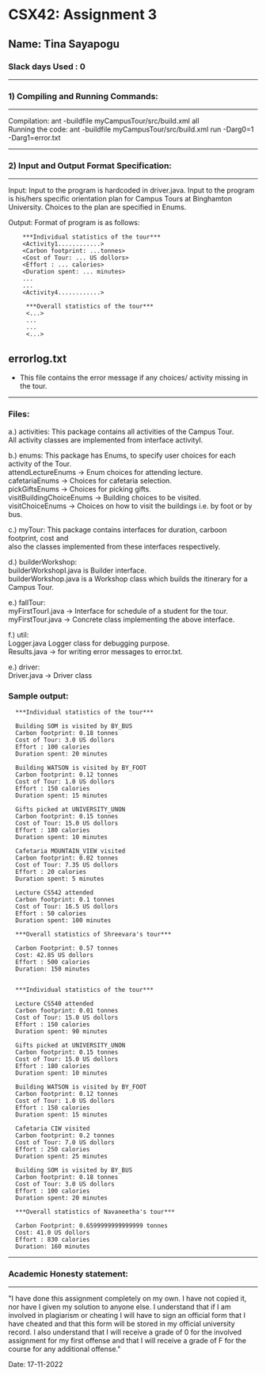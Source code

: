 # CSX42: Assignment 3
## Name: Tina Sayapogu

### Slack days Used : 0

-----------------------------------------------------------------------
### 1) Compiling and Running Commands:
-----------------------------------------------------------------------
Compilation: ant -buildfile myCampusTour/src/build.xml all <br>
Running the code: ant -buildfile myCampusTour/src/build.xml run -Darg0=1 -Darg1=error.txt


-----------------------------------------------------------------------
### 2) Input and Output Format Specification:
-----------------------------------------------------------------------

Input: Input to the program is hardcoded in driver.java.
    Input to the program is his/hers specific orientation plan for Campus Tours at Binghamton University.
    Choices to the plan are specified in Enums.

Output: Format of program is as follows:

        ***Individual statistics of the tour***
        <Activity1............>
        <Carbon footprint: ...tonnes>
        <Cost of Tour: ... US dollors>
        <Effort : ... calories>
        <Duration spent: ... minutes>
        ...
        ...
        <Activity4............>

         ***Overall statistics of the tour***
         <...>
         ...
         ...
         <...>

## errorlog.txt

- This file contains the error message if any choices/ activity missing in the tour.

-----------------------------------------------------------------------

### Files:

a.) activities: This package contains all activities of the Campus Tour.<br>
    All activity classes are implemented from interface activityI.<br>

b.) enums: This package has Enums, to specify user choices for each activity of the Tour.<br>
    attendLectureEnums -> Enum choices for attending lecture.<br>
    cafetariaEnums -> Choices for cafetaria selection.<br>
    pickGiftsEnums -> Choices for picking gifts.<br>
    visitBuildingChoiceEnums -> Building choices to be visited.<br>
    visitChoiceEnums -> Choices on how to visit the buildings i.e. by foot or by bus.<br>

c.) myTour: This package contains interfaces for duration, carboon footprint, cost and <br>
            also the classes implemented from these interfaces respectively.<br>

d.) builderWorkshop:<br>
    builderWorkshopI.java is Builder interface.<br>
    builderWorkshop.java is a Workshop class which builds the itinerary for a Campus Tour.<br>

e.) fallTour:<br>
    myFirstTourI.java -> Interface for schedule of a student for the tour.<br>
    myFirstTour.java  -> Concrete class implementing the above interface.<br>

f.) util:<br>
    Logger.java Logger class for debugging purpose.<br>
    Results.java -> for writing error messages to error.txt.<br>

e.) driver:<br>
    Driver.java -> Driver class<br>

### Sample output:

      ***Individual statistics of the tour***
      
      Building SOM is visited by BY_BUS
      Carbon footprint: 0.18 tonnes
      Cost of Tour: 3.0 US dollors
      Effort : 100 calories
      Duration spent: 20 minutes
      
      Building WATSON is visited by BY_FOOT
      Carbon footprint: 0.12 tonnes
      Cost of Tour: 1.0 US dollors
      Effort : 150 calories
      Duration spent: 15 minutes
      
      Gifts picked at UNIVERSITY_UNON
      Carbon footprint: 0.15 tonnes
      Cost of Tour: 15.0 US dollors
      Effort : 180 calories
      Duration spent: 10 minutes
      
      Cafetaria MOUNTAIN_VIEW visited
      Carbon footprint: 0.02 tonnes
      Cost of Tour: 7.35 US dollors
      Effort : 20 calories
      Duration spent: 5 minutes
      
      Lecture CS542 attended
      Carbon footprint: 0.1 tonnes
      Cost of Tour: 16.5 US dollors
      Effort : 50 calories
      Duration spent: 100 minutes
      
      ***Overall statistics of Shreevara's tour***
      
      Carbon Footprint: 0.57 tonnes
      Cost: 42.85 US dollors
      Effort : 500 calories
      Duration: 150 minutes
      
      
      ***Individual statistics of the tour***
      
      Lecture CS540 attended
      Carbon footprint: 0.01 tonnes
      Cost of Tour: 15.0 US dollors
      Effort : 150 calories
      Duration spent: 90 minutes
      
      Gifts picked at UNIVERSITY_UNON
      Carbon footprint: 0.15 tonnes
      Cost of Tour: 15.0 US dollors
      Effort : 180 calories
      Duration spent: 10 minutes
      
      Building WATSON is visited by BY_FOOT
      Carbon footprint: 0.12 tonnes
      Cost of Tour: 1.0 US dollors
      Effort : 150 calories
      Duration spent: 15 minutes
      
      Cafetaria CIW visited
      Carbon footprint: 0.2 tonnes
      Cost of Tour: 7.0 US dollors
      Effort : 250 calories
      Duration spent: 25 minutes
      
      Building SOM is visited by BY_BUS
      Carbon footprint: 0.18 tonnes
      Cost of Tour: 3.0 US dollors
      Effort : 100 calories
      Duration spent: 20 minutes
      
      ***Overall statistics of Navaneetha's tour***
      
      Carbon Footprint: 0.6599999999999999 tonnes
      Cost: 41.0 US dollors
      Effort : 830 calories
      Duration: 160 minutes
-----------------------------------------------------------------------
### Academic Honesty statement:
-----------------------------------------------------------------------

"I have done this assignment completely on my own. I have not copied
it, nor have I given my solution to anyone else. I understand that if
I am involved in plagiarism or cheating I will have to sign an
official form that I have cheated and that this form will be stored in
my official university record. I also understand that I will receive a
grade of 0 for the involved assignment for my first offense and that I
will receive a grade of F for the course for any additional
offense."

Date: 17-11-2022


